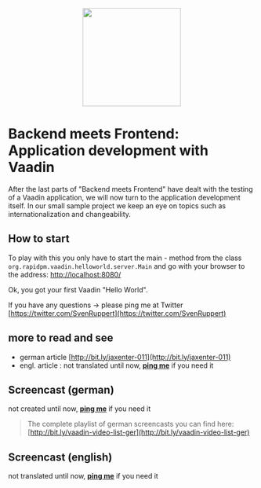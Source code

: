 
<center>
<a href="https://vaadin.com">
 <img src="https://vaadin.com/images/hero-reindeer.svg" width="200" height="200" /></a>
</center>

# Backend meets Frontend: Application development with Vaadin
After the last parts of "Backend meets Frontend" have dealt with the testing of a Vaadin application, we will now turn to the application development itself. In our small sample project we keep an eye on topics such as internationalization and changeability.


## How to start
To play with this you only have to start the main - method from the class  ```org.rapidpm.vaadin.helloworld.server.Main``` and 
go with your browser to the address: [http://localhost:8080/](http://localhost:8080/)

Ok, you got your first Vaadin "Hello World".

If you have any questions
 -> please ping me at Twitter [https://twitter.com/SvenRuppert](https://twitter.com/SvenRuppert)


## more to read and see
* german article [http://bit.ly/jaxenter-011](http://bit.ly/jaxenter-011)
* engl. article : not translated until now, **[ping me](https://twitter.com/SvenRuppert)** if you need it


## Screencast (german)
<!--
[![Watch the video](https://img.youtube.com/vi/5UDyR-zhv0Y/0.jpg)](https://www.youtube.com/embed/5UDyR-zhv0Y?rel=0 "Watch the video")
-->
not created until now, **[ping me](https://twitter.com/SvenRuppert)** if you need it

>The complete playlist of german screencasts you can find here: 
>[http://bit.ly/vaadin-video-list-ger](http://bit.ly/vaadin-video-list-ger)

## Screencast (english)
not translated until now, **[ping me](https://twitter.com/SvenRuppert)** if you need it




